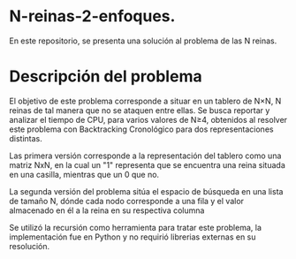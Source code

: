 # N-reinas-2-enfoques.
En este repositorio, se presenta una solución al problema de las N reinas.

# Descripción del problema

El objetivo de este problema corresponde a situar en un tablero de N×N, N reinas de tal manera que no se ataquen entre ellas.
Se busca reportar y analizar el tiempo de CPU, para varios valores de
N≥4, obtenidos al resolver este problema con Backtracking Cronológico para dos representaciones distintas.

Las primera versión corresponde a la representación del tablero como una matriz NxN, en la cual un "1" representa que se encuentra una reina situada en 
una casilla, mientras que un 0 que no. 

La segunda versión del problema sitúa el espacio de búsqueda en una lista de tamaño N, dónde cada nodo corresponde a una fila y el valor almacenado en él a la reina 
en su respectiva columna

Se utilizó la recursión como herramienta para tratar este problema, la implementación fue en Python y no requirió librerias externas en su resolución.

